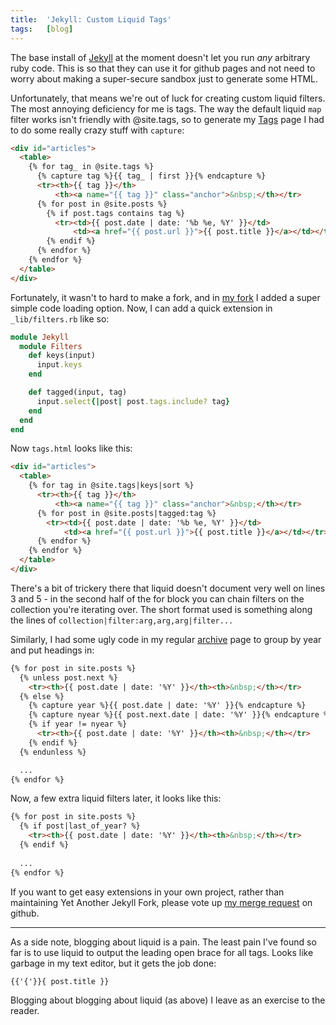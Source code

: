 ```yaml
---
title:  'Jekyll: Custom Liquid Tags'
tags:   [blog]
---
```


The base install of [Jekyll][] at the moment doesn't let you run _any_ arbitrary ruby code. This is so that they can use it for github pages and not need to worry about making a super-secure sandbox just to generate some HTML.

[Jekyll]: http://github.com/mojombo/jekyll

Unfortunately, that means we're out of luck for creating custom liquid filters. The most annoying deficiency for me is tags. The way the default liquid `map` filter works isn't friendly with @site.tags, so to generate my [Tags][] page I had to do some really crazy stuff with `capture`:

[Tags]: /tags/

```html
<div id="articles">
  <table>
    {% for tag_ in @site.tags %}
      {% capture tag %}{{ tag_ | first }}{% endcapture %}
      <tr><th>{{ tag }}</th>
          <th><a name="{{ tag }}" class="anchor">&nbsp;</th></tr>
      {% for post in @site.posts %}
        {% if post.tags contains tag %}
          <tr><td>{{ post.date | date: '%b %e, %Y' }}</td>
              <td><a href="{{ post.url }}">{{ post.title }}</a></td></tr>
        {% endif %}
      {% endfor %}
    {% endfor %}
  </table>
</div>
```

Fortunately, it wasn't to hard to make a fork, and in [my fork][] I added a super simple code loading option. Now, I can add a quick extension in `_lib/filters.rb` like so:

[my fork]: http://github.com/jamie/jekyll

```ruby
module Jekyll
  module Filters
    def keys(input)
      input.keys
    end

    def tagged(input, tag)
      input.select{|post| post.tags.include? tag}
    end
  end
end
```

Now `tags.html` looks like this:

```html
<div id="articles">
  <table>
    {% for tag in @site.tags|keys|sort %}
      <tr><th>{{ tag }}</th>
          <th><a name="{{ tag }}" class="anchor">&nbsp;</th></tr>
      {% for post in @site.posts|tagged:tag %}
        <tr><td>{{ post.date | date: '%b %e, %Y' }}</td>
            <td><a href="{{ post.url }}">{{ post.title }}</a></td></tr>
      {% endfor %}
    {% endfor %}
  </table>
</div>
```

There's a bit of trickery there that liquid doesn't document very well on lines 3 and 5 - in the second half of the for block you can chain filters on the collection you're iterating over. The short format used is something along the lines of `collection|filter:arg,arg,arg|filter...`

Similarly, I had some ugly code in my regular [archive][] page to group by year and put headings in:

[archive]: /archive/

```html
{% for post in site.posts %}
  {% unless post.next %}
    <tr><th>{{ post.date | date: '%Y' }}</th><th>&nbsp;</th></tr>
  {% else %}
    {% capture year %}{{ post.date | date: '%Y' }}{% endcapture %}
    {% capture nyear %}{{ post.next.date | date: '%Y' }}{% endcapture %}
    {% if year != nyear %}
      <tr><th>{{ post.date | date: '%Y' }}</th><th>&nbsp;</th></tr>
    {% endif %}
  {% endunless %}

  ...
{% endfor %}
```

Now, a few extra liquid filters later, it looks like this:

```html
{% for post in site.posts %}
  {% if post|last_of_year? %}
    <tr><th>{{ post.date | date: '%Y' }}</th><th>&nbsp;</th></tr>
  {% endif %}
  
  ...
{% endfor %}
```

If you want to get easy extensions in your own project, rather than maintaining Yet Another Jekyll Fork, please vote up [my merge request](http://github.com/mojombo/jekyll/issues#issue/100) on github.

--------

As a side note, blogging about liquid is a pain. The least pain I've found so far is to use liquid to output the leading open brace for all tags. Looks like garbage in my text editor, but it gets the job done:

    {{'{'}}{ post.title }}

Blogging about blogging about liquid (as above) I leave as an exercise to the reader.
